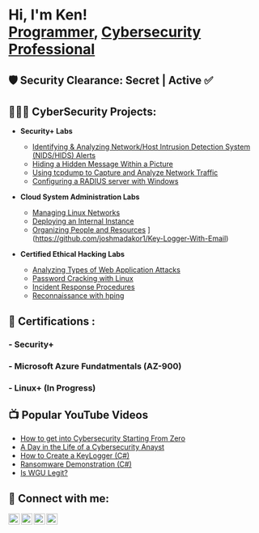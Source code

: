<h1>Hi, I'm Ken! <br/><a href="https://github.com/Kpierre03">Programmer</a>, <a href="https://www.linkedin.com/in/ken-pierre-ii/">Cybersecurity Professional</a>
<h2>🛡️ Security Clearance: Secret | Active ✅ </h2>

  <h2>👨🏾‍💻 CyberSecurity Projects:</h2>

- <b>Security+ Labs</b>
  
  - [Identifying & Analyzing Network/Host Intrusion Detection System (NIDS/HIDS) Alerts](https://github.com/Kpierre03/NIDS-HIDSAlerts/blob/main/README.md)
  - [Hiding a Hidden Message Within a Picture](https://github.com/Kpierre03/HidingAMessageInAPic)
  - [Using tcpdump to Capture and Analyze Network Traffic](https://github.com/joshmadakor1/AD_PS)
  - [Configuring a RADIUS server with Windows](https://github.com/Kpierre03/RADIUS/blob/main/RADIUS.md)
- <b>Cloud System Administration Labs </b>
  - [Managing Linux Networks](https://github.com/Kpierre03/LINUXNetworks/blob/main/README.md)
  - [Deploying an Internal Instance](https://github.com/joshmadakor1/DecrypterPOC)
  - [Organizing People and Resources](https://github.com/Kpierre03/OrganizingPeople/blob/main/Organize.md)
](https://github.com/joshmadakor1/Key-Logger-With-Email)
- <b>Certified Ethical Hacking Labs </b>
  - [Analyzing Types of Web Application Attacks](https://github.com/joshmadakor1/Sentinel-Lab)
  - [Password Cracking with Linux](https://github.com/joshmadakor1/Algorithms-Practice)
  - [Incident Response Procedures](https://github.com/joshmadakor1/Package-Delivery-Pathfinding-Algorithm)
  - [Reconnaissance with hping](https://github.com/user-attachments/assets/62aa787e-e709-4e0d-b2c8-b08ac29bfd6f)

<h2>📜 Certifications :</h2>
 <h3> - Security+</h3>
 <h3> - Microsoft Azure Fundatmentals (AZ-900)</h3>
 <h3> - Linux+ (In Progress)</h3>
 
<h2>📺 Popular YouTube Videos</h2>

- [How to get into Cybersecurity Starting From Zero](https://www.youtube.com/watch?v=a83ASGn_V_s)
- [A Day in the Life of a Cybersecurity Anayst](https://www.youtube.com/watch?v=uHy3oM7NnoU)
- [How to Create a KeyLogger (C#)](https://www.youtube.com/watch?v=N-L9hklSlNk)
- [Ransomware Demonstration (C#)](https://www.youtube.com/watch?v=OfvdQeh79s0)
- [Is WGU Legit?](https://www.youtube.com/watch?v=E2MwRWxDBkA)

<h2> 🤳 Connect with me:</h2>

[<img align="left" alt="JoshMadakor | YouTube" width="22px" src="https://cdn.jsdelivr.net/npm/simple-icons@v3/icons/youtube.svg" />][youtube]
[<img align="left" alt="JoshMadakor | Twitter" width="22px" src="https://cdn.jsdelivr.net/npm/simple-icons@v3/icons/twitter.svg" />][twitter]
[<img align="left" alt="JoshMadakor | LinkedIn" width="22px" src="https://cdn.jsdelivr.net/npm/simple-icons@v3/icons/linkedin.svg" />][linkedin]
[<img align="left" alt="JoshMadakor | Instagram" width="22px" src="https://cdn.jsdelivr.net/npm/simple-icons@v3/icons/instagram.svg" />][instagram]

[twitter]: https://twitter.com/joshmadakor
[youtube]: https://www.youtube.com/c/joshmadakor
[instagram]: https://www.instagram.com/joshmadakor/
[linkedin]: https://linkedin.com/in/joshmadakor

<!--
**joshmadakor1/joshmadakor1** is a ✨ _special_ ✨ repository because its `README.md` (this file) appears on your GitHub profile.

Here are some ideas to get you started:

- 🔭 I’m currently working on ...
- 🌱 I’m currently learning ...
- 👯 I’m looking to collaborate on ...
- 🤔 I’m looking for help with ...
- 💬 Ask me about ...
- 📫 How to reach me: ...
- 😄 Pronouns: ...
- ⚡ Fun fact: ...
-->
